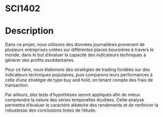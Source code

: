 # SCI1402

# Description
Dans ce projet, nous utilisons des données journalières provenant de plusieurs entreprises cotées sur différentes places boursières à travers le monde, dans le but d’évaluer la capacité des indicateurs techniques à générer des profits excédentaires.

Pour ce faire, nous élaborons des stratégies de trading fondées sur des indicateurs techniques populaires, puis comparons leurs performances à celle d’une stratégie de type buy and hold, en tenant compte des frais de transaction.

Par ailleurs, des tests d’hypothèses seront appliqués afin de mieux comprendre la nature des séries temporelles étudiées. Cette analyse permettra d’évaluer le caractère aléatoire des rendements et de renforcer la robustesse des conclusions tirées de l’étude.
